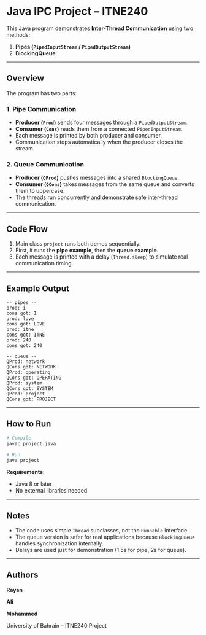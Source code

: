 # Java IPC Project – ITNE240

This Java program demonstrates **Inter-Thread Communication** using two methods:  
1. **Pipes (`PipedInputStream` / `PipedOutputStream`)**  
2. **BlockingQueue**

---

## Overview

The program has two parts:

### 1. Pipe Communication  
- **Producer (`Prod`)** sends four messages through a `PipedOutputStream`.  
- **Consumer (`Cons`)** reads them from a connected `PipedInputStream`.  
- Each message is printed by both producer and consumer.  
- Communication stops automatically when the producer closes the stream.

### 2. Queue Communication  
- **Producer (`QProd`)** pushes messages into a shared `BlockingQueue`.  
- **Consumer (`QCons`)** takes messages from the same queue and converts them to uppercase.  
- The threads run concurrently and demonstrate safe inter-thread communication.

---

## Code Flow

1. Main class `project` runs both demos sequentially.  
2. First, it runs the **pipe example**, then the **queue example**.  
3. Each message is printed with a delay (`Thread.sleep`) to simulate real communication timing.  

---

## Example Output

```
-- pipes --
prod: i
cons got: I
prod: love
cons got: LOVE
prod: itne
cons got: ITNE
prod: 240
cons got: 240

-- queue --
QProd: network
QCons got: NETWORK
QProd: operating
QCons got: OPERATING
QProd: system
QCons got: SYSTEM
QProd: project
QCons got: PROJECT
```

---

## How to Run

```bash
# Compile
javac project.java

# Run
java project
```

**Requirements:**  
- Java 8 or later  
- No external libraries needed  

---

## Notes
- The code uses simple `Thread` subclasses, not the `Runnable` interface.  
- The queue version is safer for real applications because `BlockingQueue` handles synchronization internally.  
- Delays are used just for demonstration (1.5s for pipe, 2s for queue).

---

## Authors
**Rayan**

**Ali**

**Mohammed**  

  
University of Bahrain – ITNE240 Project  
